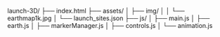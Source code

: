 launch-3D/
├── index.html
├── assets/
│   ├── img/
│   │   └── earthmap1k.jpg
│   └── launch_sites.json
├── js/
│   ├── main.js
│   ├── earth.js
│   ├── markerManager.js
│   ├── controls.js
│   └── animation.js
